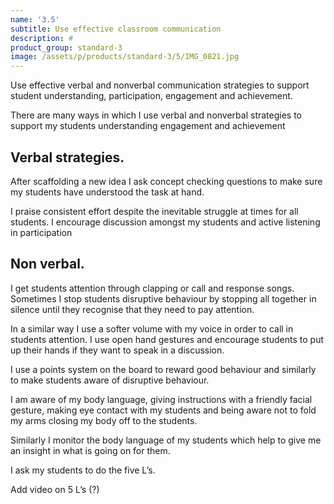 ```yaml
---
name: '3.5'
subtitle: Use effective classroom communication
description: #
product_group: standard-3
image: /assets/p/products/standard-3/5/IMG_0821.jpg
---
```

Use effective verbal and nonverbal communication strategies to support student understanding, participation, engagement and achievement.

There are many ways in which I use verbal and nonverbal strategies to support my students understanding engagement and achievement

## Verbal strategies.

After scaffolding a new idea I ask concept checking questions to make sure my students have understood the task at hand.

I praise consistent effort despite the inevitable struggle at times for all students.
I encourage discussion amongst my students and active listening in participation

## Non verbal.

I get students attention through clapping or call and response songs.
Sometimes I stop students disruptive behaviour by stopping all together in silence until they recognise that they need to pay attention.

In a similar way I use a softer volume with my voice in order to call in students attention.
I use open hand gestures and encourage students to put up their hands if they want to speak in a discussion.

I use a points system  on the board to reward good behaviour and similarly to make students aware of disruptive behaviour.

I am aware of my body language, giving instructions with a friendly facial gesture, making eye contact with my students and being aware not to fold my arms closing my body off to the students.

Similarly I monitor the body language of my students which help to give me an insight in what is going on for them.

I ask my students to do the five L’s.

Add video on 5 L’s (?)
